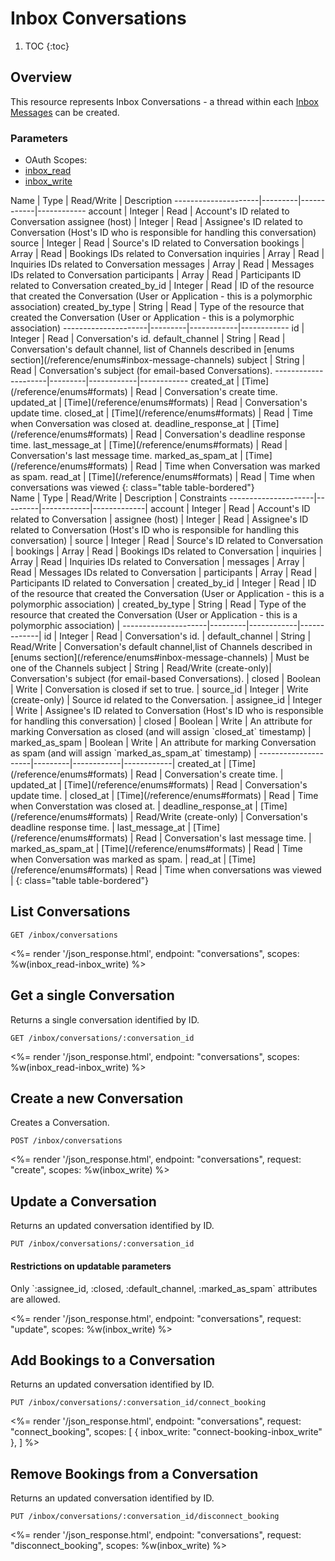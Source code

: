 # Inbox Conversations

1. TOC
{:toc}

## Overview

This resource represents Inbox Conversations - a thread within each [Inbox Messages](/reference/endpoints/inbox_messages/) can be created.

### Parameters
<ul class="nav nav-pills" role="tablist">
  <li class="disabled"><a>OAuth Scopes:</a></li>
  <li class="active"><a href="#inbox_read" role="tab" data-toggle="pill">inbox_read</a></li>
  <li><a href="#inbox_write" role="tab" data-toggle="pill">inbox_write</a></li>
</ul>
<div class="tab-content" markdown="1">
  <div class="tab-pane active" id="inbox_read" markdown="1">
Name                 | Type    | Read/Write | Description
---------------------|---------|------------|------------
account              | Integer | Read       | Account's ID related to Conversation
assignee (host)      | Integer | Read       | Assignee's ID related to Conversation (Host's ID who is responsible for handling this conversation)
source               | Integer | Read       | Source's ID related to Conversation
bookings             | Array   | Read       | Bookings IDs related to Conversation
inquiries            | Array   | Read       | Inquiries IDs related to Conversation
messages             | Array   | Read       | Messages IDs related to Conversation
participants         | Array   | Read       | Participants ID related to Conversation
created_by_id        | Integer | Read       | ID of the resource that created the Conversation (User or Application - this is a polymorphic association)
created_by_type      | String  | Read       | Type of the resource that created the Conversation (User or Application - this is a polymorphic association)
---------------------|---------|------------|------------
id                   | Integer | Read       | Conversation's id.
default_channel      | String  | Read       | Conversation's default channel, list of Channels described in [enums section](/reference/enums#inbox-message-channels)
subject              | String  | Read       | Conversation's subject (for email-based Conversations).
---------------------|---------|------------|------------
created_at           | [Time](/reference/enums#formats) | Read       | Conversation's create time.
updated_at           | [Time](/reference/enums#formats) | Read       | Conversation's update time.
closed_at            | [Time](/reference/enums#formats) | Read       | Time when Conversation was closed at.
deadline_response_at | [Time](/reference/enums#formats) | Read       | Conversation's deadline response time.
last_message_at      | [Time](/reference/enums#formats) | Read       | Conversation's last message time.
marked_as_spam_at    | [Time](/reference/enums#formats) | Read       | Time when Conversation was marked as spam.
read_at              | [Time](/reference/enums#formats) | Read       | Time when conversations was viewed
{: class="table table-bordered"}
  </div>
  <div class="tab-pane" id="inbox_write" markdown="1">
Name                 | Type    | Read/Write | Description | Constraints
---------------------|---------|------------|-------------|
account              | Integer | Read       | Account's ID related to Conversation |
assignee (host)      | Integer | Read       | Assignee's ID related to Conversation (Host's ID who is responsible for handling this conversation) |
source               | Integer | Read       | Source's ID related to Conversation  |
bookings             | Array   | Read       | Bookings IDs related to Conversation |
inquiries            | Array   | Read       | Inquiries IDs related to Conversation |
messages             | Array   | Read       | Messages IDs related to Conversation |
participants         | Array   | Read       | Participants ID related to Conversation |
created_by_id        | Integer | Read       | ID of the resource that created the Conversation (User or Application - this is a polymorphic association) |
created_by_type      | String  | Read       | Type of the resource that created the Conversation (User or Application - this is a polymorphic association) |
---------------------|---------|------------|-------------|
id                   | Integer | Read       | Conversation's id. |
default_channel      | String  | Read/Write | Conversation's default channel,list of Channels described in [enums section](/reference/enums#inbox-message-channels) | Must be one of the Channels
subject              | String  | Read/Write  (create-only)| Conversation's subject (for email-based Conversations). |
closed               | Boolean | Write      | Conversation is closed if set to true. |
source_id            | Integer | Write (create-only)      | Source id related to the Conversation. |
assignee_id          | Integer | Write      | Assignee's ID related to Conversation (Host's ID who is responsible for handling this conversation) |
closed               | Boolean | Write      | An attribute for marking Conversation as closed (and will assign `closed_at` timestamp) |
marked_as_spam       | Boolean | Write      | An attribute for marking Conversation as spam (and will assign `marked_as_spam_at` timestamp) |
---------------------|---------|------------|------------|
created_at           | [Time](/reference/enums#formats) | Read       | Conversation's create time. |
updated_at           | [Time](/reference/enums#formats) | Read       | Conversation's update time. |
closed_at            | [Time](/reference/enums#formats) | Read       | Time when Converstation was closed at. |
deadline_response_at | [Time](/reference/enums#formats) | Read/Write (create-only) | Conversation's deadline response time. |
last_message_at      | [Time](/reference/enums#formats) | Read       | Conversation's last message time. |
marked_as_spam_at    | [Time](/reference/enums#formats) | Read       | Time when Conversation was marked as spam. |
read_at              | [Time](/reference/enums#formats) | Read       | Time when conversations was viewed |
{: class="table table-bordered"}
  </div>
</div>

## List Conversations

~~~
GET /inbox/conversations
~~~

<%= render '/json_response.html', endpoint: "conversations", scopes: %w(inbox_read-inbox_write) %>

## Get a single Conversation

Returns a single conversation identified by ID.

~~~
GET /inbox/conversations/:conversation_id
~~~

<%= render '/json_response.html', endpoint: "conversations", scopes: %w(inbox_read-inbox_write) %>

## Create a new Conversation

Creates a Conversation.

~~~~
POST /inbox/conversations
~~~~

<%= render '/json_response.html', endpoint: "conversations", request: "create",
  scopes: %w(inbox_write) %>

## Update a Conversation

Returns an updated conversation identified by ID.

~~~
PUT /inbox/conversations/:conversation_id
~~~

<div class="callout callout-info" markdown="1">
  <h4>Restrictions on updatable parameters</h4>
  Only `:assignee_id, :closed, :default_channel, :marked_as_spam` attributes are allowed.
</div>

<%= render '/json_response.html', endpoint: "conversations", request: "update",
  scopes: %w(inbox_write) %>

## Add Bookings to a Conversation

Returns an updated conversation identified by ID.

~~~
PUT /inbox/conversations/:conversation_id/connect_booking
~~~

<%= render '/json_response.html', endpoint: "conversations", request: "connect_booking",
  scopes: [
      { inbox_write: "connect-booking-inbox_write" },
    ] %>

## Remove Bookings from a Conversation

Returns an updated conversation identified by ID.

~~~
PUT /inbox/conversations/:conversation_id/disconnect_booking
~~~

<%= render '/json_response.html', endpoint: "conversations", request: "disconnect_booking",
  scopes: %w(inbox_write) %>
